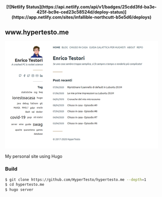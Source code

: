 <h4 align="center">[![Netlify Status](https://api.netlify.com/api/v1/badges/25cdd3fd-ba3e-425f-bc9e-ced23c58524d/deploy-status)](https://app.netlify.com/sites/infallible-northcutt-b5e5d6/deploys)<h4 align="center">

<h2> www.hypertesto.me </h2>

![Homepage](/static/home_screenshot.png)

My personal site using Hugo


### Build

```bash
$ git clone https://github.com/HyperTesto/hypertesto.me --depth=1
$ cd hypertesto.me
$ hugo server
```
